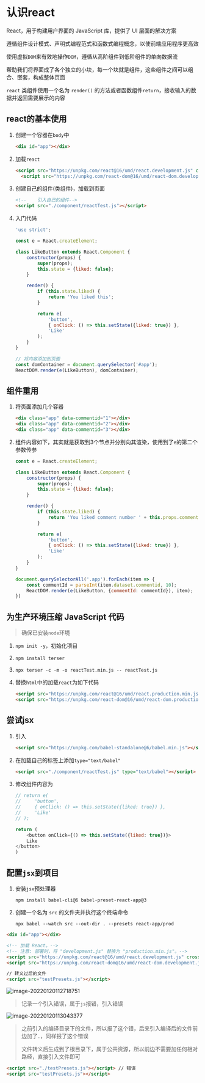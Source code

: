 # 认识react

React，用于构建用户界面的 JavaScript 库，提供了 UI 层面的解决方案

遵循组件设计模式、声明式编程范式和函数式编程概念，以使前端应用程序更高效

使用虚拟`DOM`来有效地操作`DOM`，遵循从高阶组件到低阶组件的单向数据流

帮助我们将界面成了各个独立的小块，每一个块就是组件，这些组件之间可以组合、嵌套，构成整体页面

`react` 类组件使用一个名为 `render()` 的方法或者函数组件`return`，接收输入的数据并返回需要展示的内容

## react的基本使用

1. 创建一个容器在`body`中

   ```html
   <div id="app"></div>
   ```

2. 加载`react`

   ```html
   <script src="https://unpkg.com/react@16/umd/react.development.js" crossorigin></script>
     <script src="https://unpkg.com/react-dom@16/umd/react-dom.development.js" crossorigin></script>
   ```

3. 创建自己的组件(类组件)，加载到页面

   ```html
   <!--    引入自己的组件-->
   <script src="./component/reactTest.js"></script>
   ```

4. 入门代码

   ```js
   'use strict';
   
   const e = React.createElement;
   
   class LikeButton extends React.Component {
       constructor(props) {
           super(props);
           this.state = {liked: false};
       }
   
       render() {
           if (this.state.liked) {
               return 'You liked this';
           }
   
           return e(
               'button',
               { onClick: () => this.setState({liked: true}) },
               'Like'
           );
       }
   }
   
   // 将内容添加到页面
   const domContainer = document.querySelector('#app');
   ReactDOM.render(e(LikeButton), domContainer);
   ```

## 组件重用

1. 将页面添加几个容器

   ```html
   <div class="app" data-commentid="1"></div>
   <div class="app" data-commentid="2"></div>
   <div class="app" data-commentid="3"></div>
   ```

2. 组件内容如下，其实就是获取到3个节点并分别向其渲染，使用到了`e`的第二个参数传参

   ```js
   const e = React.createElement;
   
   class LikeButton extends React.Component {
       constructor(props) {
           super(props);
           this.state = {liked: false};
       }
   
       render() {
           if (this.state.liked) {
               return 'You liked comment number ' + this.props.commentId;
           }
   
           return e(
               'button',
               { onClick: () => this.setState({liked: true}) },
               'Like'
           );
       }
   }
   
   document.querySelectorAll('.app').forEach(item => {
       const commentId = parseInt(item.dataset.commentid, 10);
       ReactDOM.render(e(LikeButton, {commentId: commentId}), item);
   })
   ```

## 为生产环境压缩 JavaScript 代码

> 确保已安装`node`环境

1. `npm init -y`，初始化项目
2. `npm install terser`
3. `npx terser -c -m -o reactTest.min.js -- reactTest.js`

4. 替换`html`中的加载`react`为如下代码

   ```html
   <script src="https://unpkg.com/react@16/umd/react.production.min.js" crossorigin></script>
   <script src="https://unpkg.com/react-dom@16/umd/react-dom.production.min.js" crossorigin></script>
   ```


## 尝试jsx

1. 引入

   ```html
   <script src="https://unpkg.com/babel-standalone@6/babel.min.js"></script>
   ```

2. 在加载自己的标签上添加`type="text/babel"`

   ```html
   <script src="./component/reactTest.js" type="text/babel"></script>
   ```

3. 修改组件内容为

   ```js
   // return e(
   //     'button',
   //     { onClick: () => this.setState({liked: true}) },
   //     'Like'
   // );
   
   return (
       <button onClick={() => this.setState({liked: true})}>
       Like
   </button>
   )
   ```

## 配置`jsx`到项目



1. 安装`jsx`预处理器

   `npm install babel-cli@6 babel-preset-react-app@3`

2. 创建一个名为 `src` 的文件夹并执行这个终端命令

   `npx babel --watch src --out-dir . --presets react-app/prod`

```html
<div id="app"></div>

<!-- 加载 React。-->
<!-- 注意: 部署时，将 "development.js" 替换为 "production.min.js"。-->
<script src="https://unpkg.com/react@16/umd/react.development.js" crossorigin></script>
<script src="https://unpkg.com/react-dom@16/umd/react-dom.development.js" crossorigin></script>

// 转义过后的文件
<script src="testPresets.js"></script>
```

![image-20220120112718751](https://cdn.jsdelivr.net/gh/TJL-max/mycdn/img/image-20220120112718751.png)

> 记录一个引入错误，属于`js`报错，引入错误

![image-20220120113043377](https://cdn.jsdelivr.net/gh/TJL-max/mycdn/img/image-20220120113043377.png)

> 之前引入的编译目录下的文件，所以报了这个错，后来引入编译后的文件前边加了`.`，同样报了这个错误
>
> 文件转义后生成到了根目录下，属于公共资源，所以前边不需要加任何相对路经，直接引入文件即可

```html
<script src="./testPresets.js"></script> // 错误
<script src="testPresets.js"></script>
```





